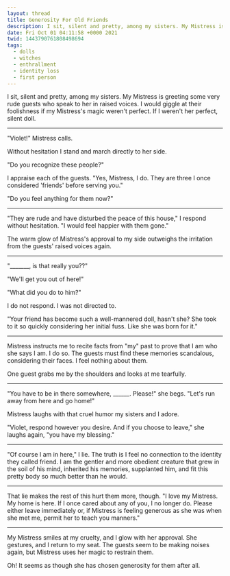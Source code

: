 ```yaml
---
layout: thread
title: Generosity For Old Friends
description: I sit, silent and pretty, among my sisters. My Mistress is greeting some very...
date: Fri Oct 01 04:11:58 +0000 2021
twid: 1443790761808498694
tags:
  - dolls
  - witches
  - enthrallment
  - identity loss
  - first person
---
```

<article class="thread">
<section class="tweet">
<p>I sit, silent and pretty, among my sisters. My Mistress is greeting some very rude guests who speak to her in raised voices. I would giggle at their foolishness if my Mistress's magic weren't perfect. If I weren't her perfect, silent doll.</p>
</section>
<hr class="tweet_sep">
<section class="tweet">
<p>"Violet!" Mistress calls.</p>
<p>Without hesitation I stand and march directly to her side.</p>
<p>"Do you recognize these people?"</p>
<p>I appraise each of the guests. "Yes, Mistress, I do. They are three I once considered 'friends' before serving you."</p>
<p>"Do you feel anything for them now?"</p>
</section>
<hr class="tweet_sep">
<section class="tweet">
<p>"They are rude and have disturbed the peace of this house," I respond without hesitation. "I would feel happier with them gone."</p>
<p>The warm glow of Mistress's approval to my side outweighs the irritation from the guests' raised voices again.</p>
</section>
<hr class="tweet_sep">
<section class="tweet">
<p>"_______, is that really you??"</p>
<p>"We'll get you out of here!"</p>
<p>"What did you do to him?"</p>
<p>I do not respond. I was not directed to.</p>
<p>"Your friend has become such a well-mannered doll, hasn't she? She took to it so quickly considering her initial fuss. Like she was born for it."</p>
</section>
<hr class="tweet_sep">
<section class="tweet">
<p>Mistress instructs me to recite facts from "my" past to prove that I am who she says I am. I do so. The guests must find these memories scandalous, considering their faces. I feel nothing about them.</p>
<p>One guest grabs me by the shoulders and looks at me tearfully.</p>
</section>
<hr class="tweet_sep">
<section class="tweet">
<p>"You have to be in there somewhere, ______. Please!" she begs. "Let's run away from here and go home!"</p>
<p>Mistress laughs with that cruel humor my sisters and I adore.</p>
<p>"Violet, respond however you desire. And if you choose to leave," she laughs again, "you have my blessing."</p>
</section>
<hr class="tweet_sep">
<section class="tweet">
<p>"Of course I am in here," I lie. The truth is I feel no connection to the identity they called friend. I am the gentler and more obedient creature that grew in the soil of his mind, inherited his memories, supplanted him, and fit this pretty body so much better than he would.</p>
</section>
<hr class="tweet_sep">
<section class="tweet">
<p>That lie makes the rest of this hurt them more, though. "I love my Mistress. My home is here. If I once cared about any of you, I no longer do. Please either leave immediately or, if Mistress is feeling generous as she was when she met me, permit her to teach you manners."</p>
</section>
<hr class="tweet_sep">
<section class="tweet">
<p>My Mistress smiles at my cruelty, and I glow with her approval. She gestures, and I return to my seat. The guests seem to be making noises again, but Mistress uses her magic to restrain them.</p>
<p>Oh! It seems as though she has chosen generosity for them after all.</p>
</section>
</article>
